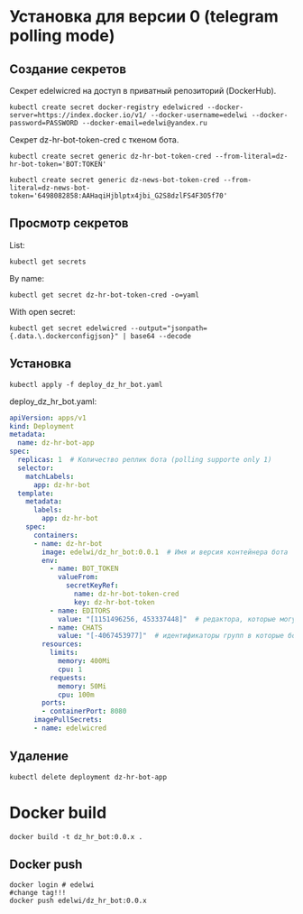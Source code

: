 # Установка для версии 0 (telegram polling mode)

## Создание секретов

Секрет edelwicred на доступ в приватный репозиторий (DockerHub).

```shell
kubectl create secret docker-registry edelwicred --docker-server=https://index.docker.io/v1/ --docker-username=edelwi --docker-password=PASSWORD --docker-email=edelwi@yandex.ru
```

Секрет dz-hr-bot-token-cred с ткеном бота.

```shell
kubectl create secret generic dz-hr-bot-token-cred --from-literal=dz-hr-bot-token='BOT:TOKEN'

kubectl create secret generic dz-news-bot-token-cred --from-literal=dz-news-bot-token='6498082858:AAHaqiHjblptx4jbi_G2S8dzlFS4F3O5f70'
```

## Просмотр секретов

List:

```shell
kubectl get secrets
```

By name:

```shell
kubectl get secret dz-hr-bot-token-cred -o=yaml
```

With open secret:

```shell
kubectl get secret edelwicred --output="jsonpath={.data.\.dockerconfigjson}" | base64 --decode
```

## Установка

```shell
kubectl apply -f deploy_dz_hr_bot.yaml
```

deploy_dz_hr_bot.yaml:

```yaml
apiVersion: apps/v1
kind: Deployment
metadata:
  name: dz-hr-bot-app
spec:
  replicas: 1  # Количество реплик бота (polling supporte only 1)
  selector:
    matchLabels:
      app: dz-hr-bot
  template:
    metadata:
      labels:
        app: dz-hr-bot
    spec:
      containers:
      - name: dz-hr-bot
        image: edelwi/dz_hr_bot:0.0.1  # Имя и версия контейнера бота
        env:
          - name: BOT_TOKEN
            valueFrom:
              secretKeyRef:
                name: dz-hr-bot-token-cred
                key: dz-hr-bot-token
          - name: EDITORS
            value: "[1151496256, 453337448]"  # редактора, которые могут вызывать рассылку
          - name: CHATS
            value: "[-4067453977]"  # идентификаторы групп в которые бот будет слать сообщения
        resources:
          limits:
            memory: 400Mi
            cpu: 1
          requests:
            memory: 50Mi
            cpu: 100m
        ports:
        - containerPort: 8080
      imagePullSecrets:
      - name: edelwicred
```

## Удаление 

```shell
kubectl delete deployment dz-hr-bot-app
```

# Docker build

```shell
docker build -t dz_hr_bot:0.0.x .
```

## Docker push

```shell
docker login # edelwi
#change tag!!!
docker push edelwi/dz_hr_bot:0.0.x
```